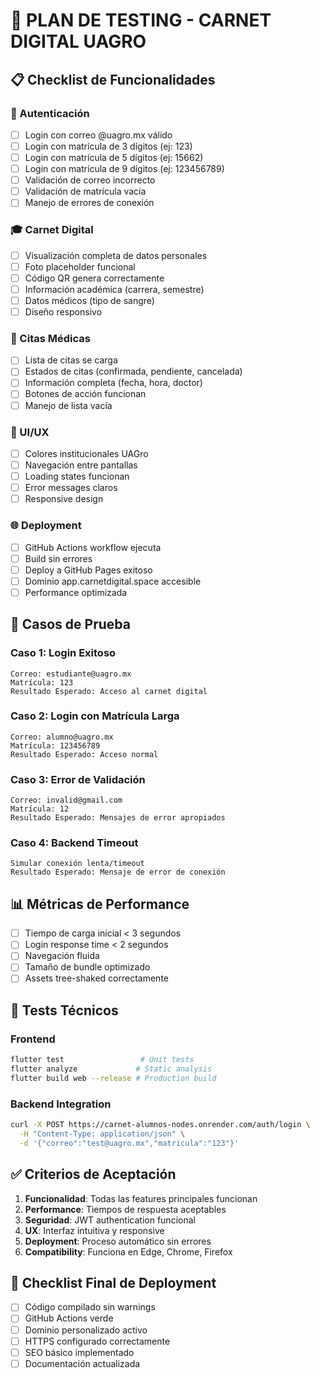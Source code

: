 # 🧪 PLAN DE TESTING - CARNET DIGITAL UAGRO

## 📋 Checklist de Funcionalidades

### 🔐 Autenticación
- [ ] Login con correo @uagro.mx válido
- [ ] Login con matrícula de 3 dígitos (ej: 123)
- [ ] Login con matrícula de 5 dígitos (ej: 15662)
- [ ] Login con matrícula de 9 dígitos (ej: 123456789)
- [ ] Validación de correo incorrecto
- [ ] Validación de matrícula vacía
- [ ] Manejo de errores de conexión

### 🎓 Carnet Digital
- [ ] Visualización completa de datos personales
- [ ] Foto placeholder funcional
- [ ] Código QR genera correctamente
- [ ] Información académica (carrera, semestre)
- [ ] Datos médicos (tipo de sangre)
- [ ] Diseño responsivo

### 🏥 Citas Médicas
- [ ] Lista de citas se carga
- [ ] Estados de citas (confirmada, pendiente, cancelada)
- [ ] Información completa (fecha, hora, doctor)
- [ ] Botones de acción funcionan
- [ ] Manejo de lista vacía

### 🎨 UI/UX
- [ ] Colores institucionales UAGro
- [ ] Navegación entre pantallas
- [ ] Loading states funcionan
- [ ] Error messages claros
- [ ] Responsive design

### 🌐 Deployment
- [ ] GitHub Actions workflow ejecuta
- [ ] Build sin errores
- [ ] Deploy a GitHub Pages exitoso
- [ ] Dominio app.carnetdigital.space accesible
- [ ] Performance optimizada

## 🔄 Casos de Prueba

### Caso 1: Login Exitoso
```
Correo: estudiante@uagro.mx
Matrícula: 123
Resultado Esperado: Acceso al carnet digital
```

### Caso 2: Login con Matrícula Larga
```
Correo: alumno@uagro.mx  
Matrícula: 123456789
Resultado Esperado: Acceso normal
```

### Caso 3: Error de Validación
```
Correo: invalid@gmail.com
Matrícula: 12
Resultado Esperado: Mensajes de error apropiados
```

### Caso 4: Backend Timeout
```
Simular conexión lenta/timeout
Resultado Esperado: Mensaje de error de conexión
```

## 📊 Métricas de Performance

- [ ] Tiempo de carga inicial < 3 segundos
- [ ] Login response time < 2 segundos
- [ ] Navegación fluida
- [ ] Tamaño de bundle optimizado
- [ ] Assets tree-shaked correctamente

## 🔧 Tests Técnicos

### Frontend
```bash
flutter test                 # Unit tests
flutter analyze             # Static analysis
flutter build web --release # Production build
```

### Backend Integration
```bash
curl -X POST https://carnet-alumnos-nodes.onrender.com/auth/login \
  -H "Content-Type: application/json" \
  -d '{"correo":"test@uagro.mx","matricula":"123"}'
```

## ✅ Criterios de Aceptación

1. **Funcionalidad**: Todas las features principales funcionan
2. **Performance**: Tiempos de respuesta aceptables  
3. **Seguridad**: JWT authentication funcional
4. **UX**: Interfaz intuitiva y responsive
5. **Deployment**: Proceso automático sin errores
6. **Compatibility**: Funciona en Edge, Chrome, Firefox

## 🚀 Checklist Final de Deployment

- [ ] Código compilado sin warnings
- [ ] GitHub Actions verde
- [ ] Dominio personalizado activo
- [ ] HTTPS configurado correctamente
- [ ] SEO básico implementado
- [ ] Documentación actualizada
